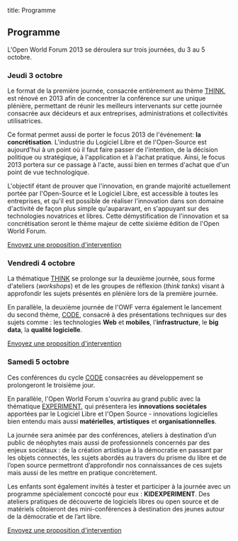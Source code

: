title: Programme

## Programme 

L'Open World Forum 2013 se déroulera sur trois journées, du 3 au 5 octobre.



### Jeudi 3 octobre
Le format de la première journée, consacrée entièrement au thème [THINK](/fr/think/), est rénové en 2013 afin de concentrer la conférence sur une unique plénière, permettant de réunir les meilleurs intervenants sur cette journée consacrée aux décideurs et aux entreprises, administrations et collectivités utilisatrices.

Ce format permet aussi de porter le focus 2013 de l'événement: **la concrétisation**. L'industrie du Logiciel Libre et de l'Open-Source est aujourd'hui à un point où il faut faire passer de l'intention, de la décision politique ou stratégique, à l'application et à l'achat pratique. Ainsi, le focus 2013 portera sur ce passage à l'acte, aussi bien en termes d'achat que d'un point de vue technologique.

L'objectif étant de prouver que l'innovation, en grande majorité actuellement portée par l'Open-Source et le Logiciel Libre, est accessible à toutes les entreprises, et qu'il est possible de réaliser l'innovation dans son domaine d'activité de façon plus simple qu'auparavant, en s'appuyant sur des technologies novatrices et libres. Cette démystification de l'innovation et sa concrétisation seront le thème majeur de cette sixième édition de l'Open World Forum.

<a class="btn" href="/fr/news/cfp/#envoi-proposition">Envoyez une proposition d'intervention</a>



### Vendredi 4 octobre

La thématique [THINK](/fr/think/) se prolonge sur la deuxième journée, sous forme d'ateliers (*workshops*) et de les groupes de réflexion (*think tanks*) visant à approfondir les sujets présentés en plénière lors de la première journée.

En parallèle, la deuxième journée de l'OWF verra également le lancement du second thème, [CODE](/fr/code/), consacré à des présentations techniques sur des sujets comme : les technologies **Web** et **mobiles**, l'**infrastructure**, le **big data**, la **qualité logicielle**.

<a class="btn" href="/fr/news/cfp/#envoi-proposition">Envoyez une proposition d'intervention</a>


### Samedi 5 octobre
Ces conférences du cycle [CODE](/fr/code/) consacrées au développement se prolongeront le troisième jour.

En parallèle, l'Open World Forum s'ouvrira au grand public avec la thématique [EXPERIMENT](/fr/experiment/), qui présentera les **innovations sociétales** apportées par le Logiciel Libre et l'Open Source - innovations logicielles bien entendu mais aussi **matérielles**, **artistiques** et **organisationnelles**.

La journée sera animée par des conférences, ateliers à destination d’un public de néophytes mais aussi de professionnels concernés par des enjeux sociétaux : de la création artistique à la démocratie en passant par les objets connectés, les sujets abordés au travers du prisme du libre et de l’open source permettront d’approfondir nos connaissances de ces sujets mais aussi de les mettre en pratique concrètement.

Les enfants sont également invités à tester et participer à la journée avec un programme spécialement concocté pour eux : **KIDEXPERIMENT**. Des ateliers pratiques de découverte de logiciels libres ou open source et de matériels côtoieront des mini-conférences à destination des jeunes autour de la démocratie et de l’art libre.

<a class="btn" href="/fr/news/cfp/#envoi-proposition">Envoyez une proposition d'intervention</a>

